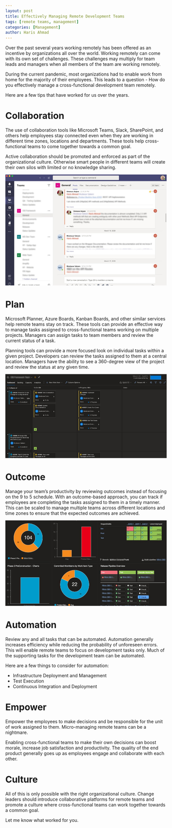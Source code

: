 ```yaml
---
layout: post
title: Effectively Managing Remote Development Teams
tags: [remote teams, management]
categories: [Management]
author: Haris Ahmad
---
```


Over the past several years working remotely has been offered as an incentive by organizations all over the world. Working remotely can come with its own set of challenges. These challenges may multiply for team leads and managers when all members of the team are working remotely.

During the current pandemic, most organizations had to enable work from home for the majority of their employees.  This leads to a question - How do you effectively manage a cross-functional development team remotely.

Here are a few tips that have worked for us over the years.

# Collaboration
The use of collaboration tools like Microsoft Teams, Slack, SharePoint, and others help employees stay connected even when they are working in different time zones, locations and departments. These tools help cross-functional teams to come together towards a common goal.

Active collaboration should be promoted and enforced as part of the organizational culture. Otherwise smart people in different teams will create their own silos with limited or no knowledge sharing.

![Collaboration](/assets/img/20200407-Managing-Remote-Development-Teams/collaboration.jpeg)

# Plan
Microsoft Planner, Azure Boards, Kanban Boards, and other similar services help remote teams stay on track. These tools can provide an effective way to manage tasks assigned to cross-functional teams working on multiple projects. Managers can assign tasks to team members and review the current status of a task.

Planning tools can provide a more focused look on individual tasks within a given project. Developers can review the tasks assigned to them at a central location.  Managers have the ability to see a 360-degree view of the project and review the status at any given time.

![Planning](/assets/img/20200407-Managing-Remote-Development-Teams/planning.jpeg)

# Outcome
Manage your team’s productivity by reviewing outcomes instead of focusing on the 9 to 5 schedule. With an outcome-based approach, you can track if employees are completing the tasks assigned to them in a timely manner. This can be scaled to manage multiple teams across different locations and time zones to ensure that the expected outcomes are achieved.

![Outcome](/assets/img/20200407-Managing-Remote-Development-Teams/outcome.jpeg)

# Automation
Review any and all tasks that can be automated. Automation generally increases efficiency while reducing the probability of unforeseen errors. This will enable remote teams to focus on development tasks only. Much of the supporting tasks for the development team can be automated.

Here are a few things to consider for automation:
* Infrastructure Deployment and Management
* Test Execution
* Continuous Integration and Deployment

# Empower
Empower the employees to make decisions and be responsible for the unit of work assigned to them. Micro-managing remote teams can be a nightmare.

Enabling cross-functional teams to make their own decisions can boost morale, increase job satisfaction and productivity. The quality of the end product generally goes up as employees engage and collaborate with each other.

# Culture
All of this is only possible with the right organizational culture. Change leaders should introduce collaborative platforms for remote teams and promote a culture where cross-functional teams can work together towards a common goal.

Let me know what worked for you.
